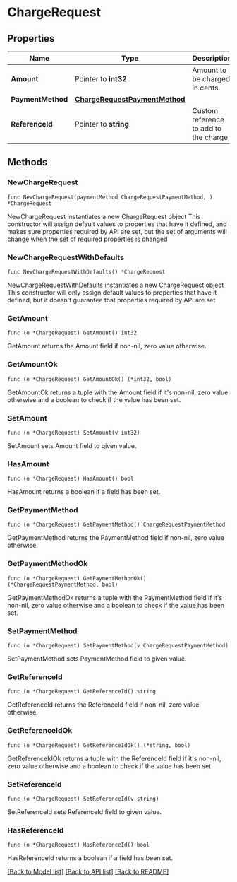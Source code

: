 # ChargeRequest

## Properties

Name | Type | Description | Notes
------------ | ------------- | ------------- | -------------
**Amount** | Pointer to **int32** | Amount to be charged in cents | [optional] 
**PaymentMethod** | [**ChargeRequestPaymentMethod**](ChargeRequestPaymentMethod.md) |  | 
**ReferenceId** | Pointer to **string** | Custom reference to add to the charge | [optional] 

## Methods

### NewChargeRequest

`func NewChargeRequest(paymentMethod ChargeRequestPaymentMethod, ) *ChargeRequest`

NewChargeRequest instantiates a new ChargeRequest object
This constructor will assign default values to properties that have it defined,
and makes sure properties required by API are set, but the set of arguments
will change when the set of required properties is changed

### NewChargeRequestWithDefaults

`func NewChargeRequestWithDefaults() *ChargeRequest`

NewChargeRequestWithDefaults instantiates a new ChargeRequest object
This constructor will only assign default values to properties that have it defined,
but it doesn't guarantee that properties required by API are set

### GetAmount

`func (o *ChargeRequest) GetAmount() int32`

GetAmount returns the Amount field if non-nil, zero value otherwise.

### GetAmountOk

`func (o *ChargeRequest) GetAmountOk() (*int32, bool)`

GetAmountOk returns a tuple with the Amount field if it's non-nil, zero value otherwise
and a boolean to check if the value has been set.

### SetAmount

`func (o *ChargeRequest) SetAmount(v int32)`

SetAmount sets Amount field to given value.

### HasAmount

`func (o *ChargeRequest) HasAmount() bool`

HasAmount returns a boolean if a field has been set.

### GetPaymentMethod

`func (o *ChargeRequest) GetPaymentMethod() ChargeRequestPaymentMethod`

GetPaymentMethod returns the PaymentMethod field if non-nil, zero value otherwise.

### GetPaymentMethodOk

`func (o *ChargeRequest) GetPaymentMethodOk() (*ChargeRequestPaymentMethod, bool)`

GetPaymentMethodOk returns a tuple with the PaymentMethod field if it's non-nil, zero value otherwise
and a boolean to check if the value has been set.

### SetPaymentMethod

`func (o *ChargeRequest) SetPaymentMethod(v ChargeRequestPaymentMethod)`

SetPaymentMethod sets PaymentMethod field to given value.


### GetReferenceId

`func (o *ChargeRequest) GetReferenceId() string`

GetReferenceId returns the ReferenceId field if non-nil, zero value otherwise.

### GetReferenceIdOk

`func (o *ChargeRequest) GetReferenceIdOk() (*string, bool)`

GetReferenceIdOk returns a tuple with the ReferenceId field if it's non-nil, zero value otherwise
and a boolean to check if the value has been set.

### SetReferenceId

`func (o *ChargeRequest) SetReferenceId(v string)`

SetReferenceId sets ReferenceId field to given value.

### HasReferenceId

`func (o *ChargeRequest) HasReferenceId() bool`

HasReferenceId returns a boolean if a field has been set.


[[Back to Model list]](../README.md#documentation-for-models) [[Back to API list]](../README.md#documentation-for-api-endpoints) [[Back to README]](../README.md)


